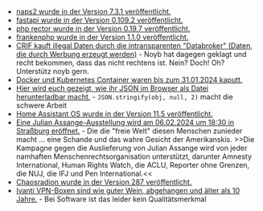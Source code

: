 * [naps2 wurde in der Version 7.3.1 veröffentlicht.](https://github.com/cyanfish/naps2/releases/tag/v7.3.1)
* [fastapi wurde in der Version 0.109.2 veröffentlicht.](https://github.com/tiangolo/fastapi/releases/tag/0.109.2)
* [php rector wurde in der Version 0.19.7 veröffentlicht.](https://github.com/rectorphp/rector/releases/tag/0.19.7)
* [frankenphp wurde in der Version 1.1.0 veröffentlicht.](https://github.com/dunglas/frankenphp/releases/tag/v1.1.0)
* [CRIF kauft illegal Daten durch die intransparenten "Databroker" (Daten, die durch Werbung erzeugt werden)](https://noyb.eu/de/data-trading-between-credit-agency-and-address-trader-illegal) - Noyb hat dagegen geklagt und recht bekommen, dass das nicht rechtens ist. Nein? Doch! Oh? Unterstütz noyb gern.
* [Docker und Kubernetes Container waren bis zum 31.01.2024 kaputt.](https://www.bleepingcomputer.com/news/security/leaky-vessels-flaws-allow-hackers-to-escape-docker-runc-containers/)
* [Hier wird euch gezeigt, wie ihr JSON im Browser als Datei herunterladbar macht.](https://www.30secondsofcode.org/js/s/json-to-file/) - `JSON.stringify(obj, null, 2)` macht die schwere Arbeit
* [Home Assistant OS wurde in der Version 11.5 veröffentlicht.](https://github.com/home-assistant/operating-system/releases/tag/11.5)
* [Eine Julian Assange-Ausstellung wird am 06.02.2024 um 18:30 in Straßburg eröffnet.](https://www.patrick-breyer.de/julian-assange-ausstellung-wird-morgen-im-europaeischen-parlament-in-strassburg-eroeffnet/) - Die die "freie Welt" diesen Menschen zunieder macht ... eine Schande und das wahre Gesicht der Amerikanskis. >>Die Kampagne gegen die Auslieferung von Julian Assange wird von jeder namhaften Menschenrechtsorganisation unterstützt, darunter Amnesty International, Human Rights Watch, die ACLU, Reporter ohne Grenzen, die NUJ, die IFJ und Pen International.<<
* [Chaosradion wurde in der Version 287 veröffentlicht.](https://chaosradio.de/cr287-dicke-bretter-diesmal-zum-stand-der-technik-und-der-gesetze-bei-gesundheitsdaten)
* [Ivanti VPN-Boxen sind wie guter Wein, abgehangen und älter als 10 Jahre.](http://blog.fefe.de/?ts=9b3ce059) - Bei Software ist das leider kein Qualitätsmerkmal
